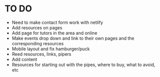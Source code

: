 # TO DO
* Need to make contact form work with netlify
* Add resources on pages
* Add page for tutors in the area and online
* Make events drop down and link to their own pages and the corresponding resources
* Mobile layout and fix hamburger/puck
* Reed resources, links, pipers
* Add content
* Resources for starting out with the pipes, where to buy, what to avoid, etc